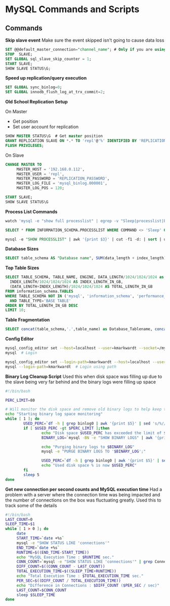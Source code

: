 # MySQL Commands and Scripts

## Commands

**Skip slave event**
Make sure the event skipped isn't going to cause data loss

```sql
SET @@default_master_connection="channel_name"; # Only if you are using multi master replication.  If not skip this
STOP  SLAVE;
SET GLOBAL sql_slave_skip_counter = 1;
START SLAVE;
SHOW SLAVE STATUS\G;
```

**Speed up replication/query execution**

```sql
SET GLOBAL sync_binlog=0;
SET GLOBAL innodb_flush_log_at_trx_commit=2;
```

**Old School Replication Setup**

On Master
- Get position
- Set user account for replication

```sql
SHOW MASTER STATUS\G  # Get master position
GRANT REPLICATION SLAVE ON *.* TO 'repl'@'%' IDENTIFIED BY 'REPLICATION_PASSWORD';
FLUSH PRIVILEGES;
```

On Slave

```sql
CHANGE MASTER TO
     MASTER_HOST = '192.168.0.112',
     MASTER_USER = 'repl',
     MASTER_PASSWORD = 'REPLICATION_PASSWORD',
     MASTER_LOG_FILE = 'mysql_binlog.000001',
     MASTER_LOG_POS = 120;

START SLAVE;
SHOW SLAVE STATUS\G
```

**Process List Commands**

```sql
watch 'mysql -e "show full processlist" | egrep -v "Sleep|processlist|binlog" | sort -k6n'

SELECT * FROM INFORMATION_SCHEMA.PROCESSLIST WHERE COMMAND <> 'Sleep' ORDER BY TIME DESC LIMIT 1;

mysql -e "SHOW PROCESSLIST" | awk '{print $3}' | cut -f1 -d: | sort | uniq -c | sort -nr | awk '{print $1"\t"$2}'  # Get counts of the connections
```

**Database Sizes**

```sql
SELECT table_schema AS "Database name", SUM(data_length + index_length) / 1024 / 1024 AS "Size (MB)" FROM information_schema.TABLES GROUP BY table_schema;
```

**Top Table Sizes**

```sql
SELECT TABLE_SCHEMA, TABLE_NAME, ENGINE, DATA_LENGTH/1024/1024/1024 as DATA_LENGTH_IN_GB,
  INDEX_LENGTH/1024/1024/1024 AS INDEX_LENGTH_IN_GB,
  (DATA_LENGTH+INDEX_LENGTH)/1024/1024/1024 AS TOTAL_LENGTH_IN_GB
FROM information_schema.TABLES
WHERE TABLE_SCHEMA NOT IN ('mysql', 'information_schema', 'performance_schema')
  AND TABLE_TYPE='BASE TABLE'
ORDER BY TOTAL_LENGTH_IN_GB DESC
LIMIT 10;
```

**Table Fragmentation**

```sql
SELECT concat(table_schema,'.',table_name) as Database_Tablename, concat(round(table_rows/1000000,2),'M') ROWS, concat(round(data_length/(1024*1024*1024),2),'G') DATA_SIZE, concat(round(index_length/(1024*1024*1024),2),'G') INDEX_SIZE, concat(round((data_length+index_length)/(1024*1024*1024),2),'G') TOTAL_SIZE, round(index_length/data_length,2) idxfrac  FROM information_schema.TABLES ORDER BY data_length+index_length;
```

**Config Editor**

```bash
mysql_config_editor set --host=localhost --user=kmarkwardt --socket=/mysqldata/mysql/data/mysql.sock --port=3306 --password
mysql  # Login 

mysql_config_editor set --login-path=kmarkwardt --host=localhost --user=kmarkwardt --socket=/mysqldata/mysql/data/mysql.sock --port=3306 --password
mysql --login-path=kmarkwardt  # Login using path
```

**Binary Log Cleanup Script**
Used this when disk space was filling up due to the slave being very far behind and the binary logs were filling up space

```bash
#!/bin/bash

PERC_LIMIT=80

# Will monitor the disk space and remove old binary logs to help keep the drive from filling up.
echo "Starting binary log space monitoring"
while [ 1 ]; do
        USED_PERC=`df -h | grep binlog0 | awk '{print $5}' | sed 's/%//'`
        if [ $USED_PERC -gt $PERC_LIMIT ];then
                echo "Disk space $USED_PERC has exceeded the limit of $PERC_LIMIT.  Performing Cleanup"
                BINARY_LOG=`mysql -BN -e "SHOW BINARY LOGS" | awk '{print $1}' | head | tail -n1`

                echo "Purging binary logs to $BINARY_LOG"
                mysql -e "PURGE BINARY LOGS TO '$BINARY_LOG';"

                USED_PERC=`df -h | grep binlog0 | awk '{print $5}' | sed 's/%//'`
                echo "Used disk space % is now $USED_PERC"
        fi
        sleep 5
done
```

**Get new connection per second counts and MySQL execution time**
Had a problem with a server where the connection time was being impacted and the number of connections on the box was fluctuating greatly.  Used this to track some of the details
```bash
#!/bin/bash
LAST_COUNT=0
SLEEP_TIME=$1
while [ 1 > 0 ]; do
     date
     START_TIME=`date +%s`
     mysql -e "SHOW STATUS LIKE 'connections'"
     END_TIME=`date +%s`
     RUNTIME=$((END_TIME-START_TIME))
     echo "MySQL Execution Time : $RUNTIME sec."
     CONN_COUNT=`mysql -e "SHOW STATUS LIKE 'connections'" | grep Connections | awk '{print \$2}'`
     DIFF_COUNT=$((CONN_COUNT - LAST_COUNT))
     TOTAL_EXECUTION_TIME=$((SLEEP_TIME+RUNTIME))
     echo "Total Execution Time : $TOTAL_EXECUTION_TIME sec."
     PER_SEC=$((DIFF_COUNT / TOTAL_EXECUTION_TIME))
     echo "Difference in Connections : $DIFF_COUNT ($PER_SEC / sec)"
     LAST_COUNT=$CONN_COUNT
     sleep $SLEEP_TIME
done
```